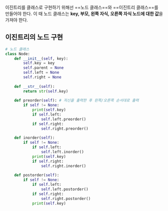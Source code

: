 이진트리를 클래스로 구현하기 위해선 ==노드 클래스==와 ==이진트리 클래스==를 만들어야 한다.
이 때 노드 클래스는 **key, 부모, 왼쪽 자식, 오른쪽 자식 노드에 대한 값**을 가져야 한다.


## 이진트리의 노드 구현
```python
# 노드 클래스
class Node:
	def __init__(self, key):
		self.key = key
		self.parent = None
		self.left = None
		self.right = None
	
	def __str__(self):
		return str(self.key)
	
	def preorder(self): # 자신을 출력한 후 왼쪽/오른쪽 순서대로 출력
		if self != None:
			print(self.key)
			if self.left:
				self.left.preorder()
			if self.right:
				self.right.preorder()
	
	def inorder(self):
		if self != None:
			if self.left:
				self.left.inorder()
			print(self.key)
			if self.right:
				self.right.inorder()
	
	def postorder(self):
		if self != None:
			if self.left:
				self.left.postorder()
			if self.right:
				self.right.postorder()
			print(self.key)
```

